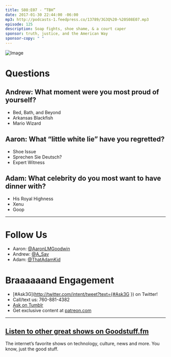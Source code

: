 ```yaml
---
title: S08:E07 - “TBH”
date: 2017-01-30 22:44:00 -06:00
mp3: http://podcasts-1.feedpress.co/13789/3G3Q%20-%20S08E07.mp3
episode: 125
description: Soap fights, shoe shame, & a court caper
sponsor: truth, justice, and the American Way
sponsor-copy: " "
---
```


![Image](http://l.gdwn.co/BGVe.JPG)

# Questions

## Andrew: What moment were you most proud of yourself?
* Bed, Bath, and Beyond
* Arkansas Blackfish
* Mario Wizard

## Aaron: What “little white lie” have you regretted?
* Shoe Issue
* Sprechen Sie Deutsch?
* Expert Witness

## Adam: What celebrity do you most want to have dinner with?
* His Royal Highness
* Xenu
* Goop

***

# Follow Us
* Aaron: [@AaronLMGoodwin](http://twitter.com/aaronlmgoodwin)
* Andrew: [@A_Sav](http://twitter.com/a_sav)
* Adam: [@ThatAdamKid](http://twitter.com/thatadamkid)

# Braaaaaand Engagement
* [#Ask3G](http://twitter.com/intent/tweet?text={#Ask3G }) on Twitter!
* Call/text us: 760-881-4382
* [Ask on Tumblr](http://3g3q.co/ask)
* Get exclusive content at [patreon.com](http://www.patreon.com/3g3q)

***

## [Listen to other great shows on Goodstuff.fm](http://goodstuff.fm/)
The internet’s favorite shows on technology, culture, news and more. You know, just the good stuff.
